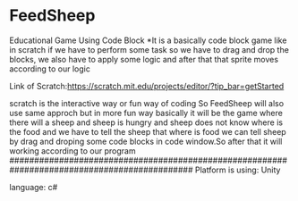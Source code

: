 # FeedSheep
Educational Game Using Code Block
*It is a basically code block game like in scratch if we have to perform some task
so we have to drag and drop the blocks, we also have to apply some logic and after that
that sprite moves according to our logic

Link of Scratch:https://scratch.mit.edu/projects/editor/?tip_bar=getStarted

scratch is the interactive way or fun way of coding
So FeedSheep will also use same approch but in more fun way basically it will be the game 
where there will a sheep and sheep is hungry and sheep does not know where is the food
and we have to tell the sheep that where is food we can tell sheep by drag and droping some 
code blocks in code window.So after that it will working according to our program
#############################################################################################
Platform is using: Unity



language: c#  
